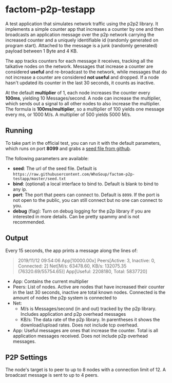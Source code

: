# factom-p2p-testapp

A test application that simulates network traffic using the p2p2 library. It implements a simple counter app that increases a counter by one and then broadcasts an application message over the p2p network carrying the increased counter and a uniquely identifiable id (randomly generated on program start). Attached to the message is a junk (randomly generated) payload between 1 Byte and 4 KB. 

The app tracks counters for each message it receives, tracking all the talkative nodes on the network. Messages that increase a counter are considered **useful** and re-broadcast to the network, while messages that do not increase a counter are considered **not useful** and dropped. If a node hasn't updated its counter in the last 30 seconds, it counts as inactive.

At the default **multiplier** of 1, each node increases the counter every **100ms**, yielding 10 Messages/second. A node can increase the multiplier, which sends out a signal to all other nodes to also increase the multiplier. The formula is **100ms/multiplier**, so a multiplier of 100 yields one message every ms, or 1000 M/s. A multiplier of 500 yields 5000 M/s.

## Running

To take part in the official test, you can run it with the default parameters, which runs on port **8099** and grabs a [seed file from github](https://raw.githubusercontent.com/WhoSoup/factom-p2p-testapp/master/seed.txt).

The following parameters are available:
* **seed**: The url of the seed file. Default is `https://raw.githubusercontent.com/WhoSoup/factom-p2p-testapp/master/seed.txt`
* **bind**: (optional) a local interface to bind to. Default is blank to bind to any ip.
* **port**: The port that peers can connect to. Default is `8099`. If the port is not open to the public, you can still connect but no one can connect to you.
* **debug** (flag): Turn on debug logging for the p2p library if you are interested in more details. Can be pretty spammy and is not recommended.

## Output

Every 15 seconds, the app prints a message along the lines of:
> 2019/11/12 09:54:06 App[10000.00x] Peers[Active: 3, Inactive: 0, Connected: 2] Net[M/s: 63478.60, KB/s: 132075.35 (76320.69/55754.65)] App[Useful: 2208180, Total: 5837720]

* App: Contains the current multiplier
* Peers: List of nodes. Active are nodes that have increased their counter in the last 30 seconds, inactive are total known nodes. Connected is the amount of nodes the p2p system is connected to
* Net:
    * M/s is Messages/second (in and out) tracked by the p2p library. Includes application and p2p overhead messages
    * KB/s: The data rate of the p2p library. In parentheses it shows the download/upload rates. Does not include tcp overhead.
* App: Useful messages are ones that increase the counter. Total is all application messages received. Does not include p2p overhead messages.


## P2P Settings

The node's target is to peer to up to 8 nodes with a connection limit of 12. A broadcast message is sent to up to 4 peers.